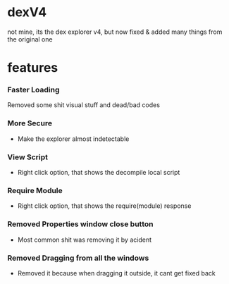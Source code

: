 # dexV4
not mine, its the dex explorer v4, but now fixed & added many things from the original one

# features

### Faster Loading
Removed some shit visual stuff and dead/bad codes

### More Secure
- Make the explorer almost indetectable

### View Script
- Right click option, that shows the decompile local script

### Require Module
- Right click option, that shows the require(module) response

### Removed Properties window close button
- Most common shit was removing it by acident

### Removed Dragging from all the windows
- Removed it because when dragging it outside, it cant get fixed back
